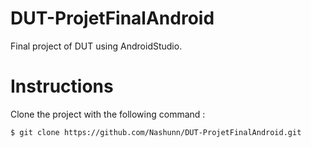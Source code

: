 # DUT-ProjetFinalAndroid
Final project of DUT using AndroidStudio.

Instructions
============
Clone the project with the following command :

`$ git clone https://github.com/Nashunn/DUT-ProjetFinalAndroid.git`
